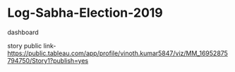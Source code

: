 # Log-Sabha-Election-2019

dashboard 

story public link-https://public.tableau.com/app/profile/vinoth.kumar5847/viz/MM_16952875794750/Story1?publish=yes
